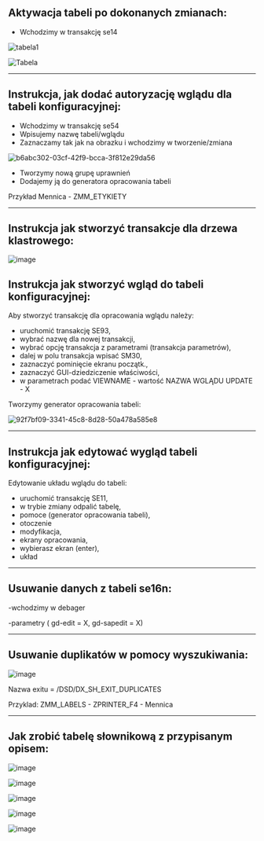 ## Aktywacja tabeli po dokonanych zmianach:

* Wchodzimy w transakcję se14

![tabela1](https://user-images.githubusercontent.com/91785152/224951430-ac96fc80-a7f7-4850-b760-d90ba76cdcab.png)

![Tabela](https://user-images.githubusercontent.com/91785152/224951455-62e6b16c-2122-4e1f-8672-ed47e205de48.png)

-----------------------------------------------------------------------------------------------------------------------------------------------------------------------

## Instrukcja, jak dodać autoryzację wglądu dla tabeli konfiguracyjnej:

* Wchodzimy w transakcję se54
* Wpisujemy nazwę tabeli/wglądu
* Zaznaczamy tak jak na obrazku i wchodzimy w tworzenie/zmiana

![b6abc302-03cf-42f9-bcca-3f812e29da56](https://user-images.githubusercontent.com/91785152/204552477-25fcf053-bc05-41ba-a3e7-9c1f105337df.jpg)

* Tworzymy nową grupę uprawnień
* Dodajemy ją do generatora opracowania tabeli

Przykład Mennica - ZMM_ETYKIETY

-----------------------------------------------------------------------------------------------------------------------------------------------------------------------
## Instrukcja jak stworzyć transakcje dla drzewa klastrowego:

![image](https://github.com/natanielgasiorek/SAP/assets/91785152/7be76ada-1549-47f6-a504-0b100b1824e6)

## Instrukcja jak stworzyć wgląd do tabeli konfiguracyjnej:

Aby stworzyć transakcję dla opracowania wglądu należy:

- uruchomić transakcję SE93,
- wybrać nazwę dla nowej transakcji,
- wybrać opcję transakcja z parametrami (transakcja parametrów),
- dalej w polu transakcja wpisać SM30,
- zaznaczyć pominięcie ekranu początk.,
- zaznaczyć GUI-dziedziczenie właściwości,
- w parametrach podać VIEWNAME - wartość NAZWA WGLĄDU
		      UPDATE	- X
		      
Tworzymy generator opracowania tabeli:

![92f7bf09-3341-45c8-8d28-50a478a585e8](https://user-images.githubusercontent.com/91785152/198004684-a3dce76d-9377-49cf-a564-8c2e45915daa.jpg)

-----------------------------------------------------------------------------------------------------------------------------------------------------------------------

## Instrukcja jak edytować wygląd tabeli konfiguracyjnej:

Edytowanie układu wglądu do tabeli:

- uruchomić transakcję SE11,
- w trybie zmiany odpalić tabelę,
- pomoce (generator opracowania tabeli),
- otoczenie
- modyfikacja,
- ekrany opracowania,
- wybierasz ekran (enter),
- układ

-----------------------------------------------------------------------------------------------------------------------------------------------------------------------

## Usuwanie danych z tabeli se16n:

-wchodzimy w debager

-parametry ( gd-edit = X, gd-sapedit = X)

-----------------------------------------------------------------------------------------------------------------------------------------------------------------------

## Usuwanie duplikatów w pomocy wyszukiwania:

![image](https://user-images.githubusercontent.com/91785152/205066443-0507f392-41af-4f48-aa8f-938e20ae76fe.png)

Nazwa exitu = /DSD/DX_SH_EXIT_DUPLICATES

Przyklad: ZMM_LABELS - ZPRINTER_F4 - Mennica

-----------------------------------------------------------------------------------------------------------------------------------------------------------------------

## Jak zrobić tabelę słownikową z przypisanym opisem:

![image](https://github.com/natanielgasiorek/SAP/assets/91785152/ec395543-e14c-4262-9afe-5062d40566f7)

![image](https://github.com/natanielgasiorek/SAP/assets/91785152/dbdbd757-43a8-4f86-9918-1109fcc7f332)

![image](https://github.com/natanielgasiorek/SAP/assets/91785152/1a0777f2-621c-4479-8fc0-d7b0c49da840)

![image](https://github.com/natanielgasiorek/SAP/assets/91785152/d6f37fa5-790d-437a-8213-ebc472af11c8)

![image](https://github.com/natanielgasiorek/SAP/assets/91785152/d798a8b1-009c-4fdb-83ba-7a68d1183bf5)

